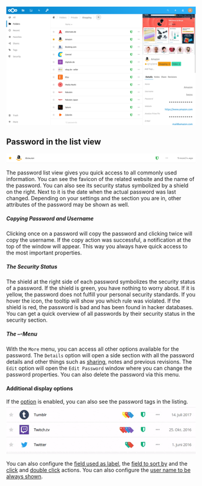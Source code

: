 ![The main section with password details visible](_files/password-details.png)

## Password in the list view
![A single password as displayed in the list view](_files/password-single.png)

The password list view gives you quick access to all commonly used information.
You can see the favicon of the related website and the name of the password.
You can also see its security status symbolized by a shield on the right.
Next to it is the date when the actual password was last changed.
Depending on your settings and the section you are in, other attributes of the password may be shown as well.

##### Copying Password and Username
Clicking once on a password will copy the password and clicking twice will copy the username.
If the copy action was successful, a notification at the top of the window will appear.
This way you always have quick access to the most important properties.

##### The Security Status
The shield at the right side of each password symbolizes the security status of a password.
If the shield is green, you have nothing to worry about.
If it is yellow, the password does not fulfill your personal security standards.
If you hover the icon, the tooltip will show you which rule was violated.
If the shield is red, the password is bad and has been found in hacker databases.
You can get a quick overview of all passwords by their security status in the security section.

##### The `⋯`-Menu
With the `More` menu, you can access all other options available for the password.
The `Details` option will open a side section with all the password details and other things such as [sharing](./Passwords/Sharing-Passwords), notes and previous revisions.
The `Edit` option will open the `Edit Password` window where you can change the password properties.
You can also delete the password via this menu.

#### Additional display options
If the [option](./Settings#show-tags-in-the-list-view) is enabled, you can also see the password tags in the listing.
![A password with tags in the list view](_files/tags-hover.gif)

You can also configure the [field used as label](./Settings#set-title-from), the [field to sort by](./Settings#sort-by-advanced) and the [click](./Settings#single-click-action-advanced) and [double click](./Settings#double-click-action-advanced) actions.
You can also configure the [user name to be always shown](./Settings#show-username-in-list-view-advanced).